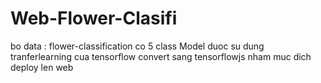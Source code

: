 # Web-Flower-Clasifi
bo data : flower-classification 
co 5 class
Model duoc su dung tranferlearning cua tensorflow
convert sang tensorflowjs nham muc dich deploy len web
